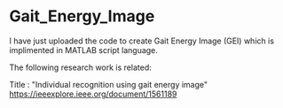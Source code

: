 # Gait_Energy_Image

I have just uploaded the code to create Gait Energy Image (GEI) which is implimented in MATLAB script language.

The following research work is related:

Title : "Individual recognition using gait energy image"
https://ieeexplore.ieee.org/document/1561189
